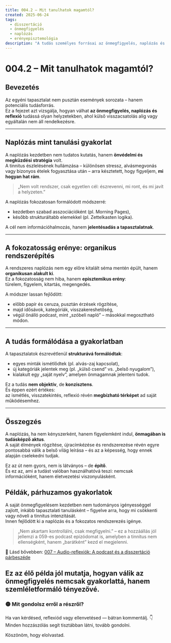 ```yaml
---
title: 004.2 – Mit tanulhatok magamtól?
created: 2025-06-24
tags:
  - disszertáció
  - önmegfigyelés
  - naplózás
  - erényepisztemológia
description: "A tudás személyes forrásai az önmegfigyelés, naplózás és fokozatos reflexió mint tudásképző aktus."
---
```


# 004.2 – Mit tanulhatok magamtól?

## Bevezetés

Az egyéni tapasztalat nem pusztán események sorozata – hanem potenciális tudásforrás.  
Ez a fejezet azt vizsgálja, hogyan válhat **az önmegfigyelés, naplózás és reflexió** tudássá olyan helyzetekben, ahol külső visszacsatolás alig vagy egyáltalán nem áll rendelkezésre.

---

## Naplózás mint tanulási gyakorlat

A naplózás kezdetben nem tudatos kutatás, hanem **önvédelmi és megküzdési stratégia** volt.  
A tinnitus észlelésének hullámzása – különösen stressz, alvásmegvonás vagy bizonyos ételek fogyasztása után – arra késztetett, hogy figyeljem, **mi hogyan hat rám**.

> „Nem volt rendszer, csak egyetlen cél: észrevenni, mi ront, és mi javít a helyzeten.”

A naplózás fokozatosan formálódott módszerré:
- kezdetben szabad asszociációként (pl. Morning Pages),
- később strukturáltabb elemekkel (pl. Zettelkasten logika).

A cél nem információhalmozás, hanem **jelentésadás a tapasztalatnak**.

---

## A fokozatosság erénye: organikus rendszerépítés

A rendszeres naplózás nem egy előre kitalált séma mentén épült, hanem **organikusan alakult ki**.  
Ez a fokozatosság nem hiba, hanem **episztemikus erény**:  
türelem, figyelem, kitartás, megengedés.

A módszer lassan fejlődött:
- előbb papír és ceruza, pusztán érzések rögzítése,
- majd idősávok, kategóriák, visszakereshetőség,
- végül önálló podcast, mint „szóbeli napló” – másokkal megosztható módon.

---

## A tudás formálódása a gyakorlatban

A tapasztalatok észrevétlenül **strukturává formálódtak**:
- egyes minták ismétlődtek (pl. alvás–zaj kapcsolat),
- új kategóriák jelentek meg (pl. „külső csend” vs. „belső nyugalom”),
- kialakult egy „saját nyelv”, amelyen önmagamnak jelenteni tudok.

Ez a tudás **nem objektív**, de **konzisztens**.  
És éppen ezért értékes:  
az ismétlés, visszatekintés, reflexió révén **megbízható térképet** ad saját működésemhez.

---

## Összegzés

A naplózás, ha nem kényszerként, hanem figyelemként indul, **önmagában is tudásképző aktus**.  
A saját élmények rögzítése, újracímkézése és rendszerezése révén egyre pontosabbá válik a belső világ leírása – és az a képesség, hogy ennek alapján cselekedni tudjak.

Ez az út nem gyors, nem is látványos – de **építő**.  
És ez az, ami a tudást valóban használhatóvá teszi: nemcsak információként, hanem életvezetési viszonyulásként.

## Példák, párhuzamos gyakorlatok

A saját önmegfigyelésem kezdetben nem tudományos igényességgel zajlott, inkább tapasztalati tanulásként – figyelve arra, hogy mi csökkenti vagy növeli a tinnitus intenzitását.  
Innen fejlődött ki a naplózás és a fokozatos rendszerezés igénye.

> „Nem akartam kontrollálni, csak megfigyelni.” – ez a hozzáállás jól jellemzi a 059-es podcast epizódomat is, amelyben a tinnitus nem ellenségként, hanem „barátként” kezd el megjelenni.

📎 Lásd bővebben: [007 – Audio-reflexiók: A podcast és a disszertáció párbeszéde](007_audio_reflexio_podcast.md)

Ez az élő példa jól mutatja, hogyan válik az önmegfigyelés nemcsak gyakorlattá, hanem szemléletformáló tényezővé.
---

### 🟡 Mit gondolsz erről a részről?

Ha van kérdésed, reflexiód vagy ellenvetésed — bátran kommentálj. 👇  
Minden hozzászólás segít tisztábban látni, tovább gondolni.

Köszönöm, hogy elolvastad.
